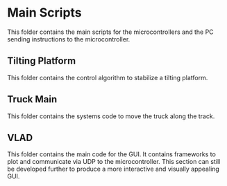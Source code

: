 # Main Scripts
This folder contains the main scripts for the microcontrollers and the PC
sending instructions to the microcontroller.

## Tilting Platform
This folder contains the control algorithm to stabilize a tilting platform.

## Truck Main
This folder contains the systems code to move the truck along the track.

## VLAD
This folder contains the main code for the GUI. It contains frameworks to plot and communicate via UDP to the microcontroller. This section can still be developed further to produce a more interactive and visually appealing GUI.

